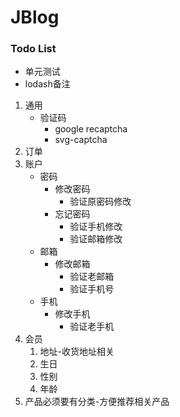 # JBlog

### Todo List

- 单元测试
- lodash备注



1. 通用
   - 验证码
     - google recaptcha
     - svg-captcha
2. 订单
3. 账户
   - 密码
     - 修改密码
       - 验证原密码修改
     - 忘记密码
       - 验证手机修改
       - 验证邮箱修改
   - 邮箱
     - 修改邮箱
       - 验证老邮箱
       - 验证手机号
   - 手机
     - 修改手机
       - 验证老手机
4. 会员
   1. 地址-收货地址相关
   2. 生日
   3. 性别
   4. 年龄
5. 产品必须要有分类-方便推荐相关产品
